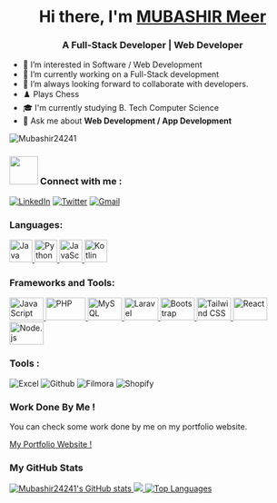 <h1 align="center">Hi there, I'm <a href="https://mubashirportfolio231.netlify.app/“ target="_blank"> MUBASHIR Meer</a></h1>
<h3 align="center">A Full-Stack Developer | Web Developer </h3>


- 🚀 I’m interested in Software / Web Development
- 🔭 I’m currently working on a Full-Stack development
- 👯 I’m always looking forward to collaborate with developers.
- ♟️  Plays Chess
- 🎓 I'm currently studying B. Tech Computer Science
- 💬 Ask me about **Web Development / App Development** 


<p align="left"> <img src="https://komarev.com/ghpvc/?username=Mubashir24241&label=Profile%20views&color=0e75b6&style=flat" alt="Mubashir24241" /> </p>

<h3 align="left"><img src="https://media.giphy.com/media/KcnlGHBpnKnjZIuCMv/giphy.gif" width="50px"> Connect with me :</h3>
<div align="left">
  <a href="https://www.linkedin.com/in/mubashirahmad223"target="_blank"><img alt="LinkedIn" src="https://img.shields.io/badge/linkedin-%230077B5.svg?style=for-the-badge&logo=linkedin&logoColor=white"/></a>
  <a href="https://x.com/Mubashir7421"target="_blank"><img alt="Twitter" src="https://img.shields.io/badge/Twitter-%231DA1F2.svg?style=for-the-badge&logo=Twitter&logoColor=white"/></a>
  <a href="mailto:mbshrmr@gmail.com"><img alt="Gmail" src="https://img.shields.io/badge/Gmail-D14836?style=for-the-badge&logo=gmail&logoColor=white"/></a>
 </div>


### Languages:
<p align="left"> 
  <a href="https://www.java.com" target="_blank" rel="noreferrer">  
    <img src="https://cdn-icons-png.flaticon.com/512/226/226777.png" alt="Java" width="40" height="40"/> 
  </a> 
  <a href="https://www.python.org" target="_blank" rel="noreferrer">  
    <img src="https://cdn4.iconfinder.com/data/icons/logos-and-brands/512/267_Python_logo-512.png" alt="Python" width="40" height="40"/> 
  </a> 
  <a href="https://developer.mozilla.org/en-US/docs/Web/JavaScript" target="_blank" rel="noreferrer"> 
    <img src="https://upload.wikimedia.org/wikipedia/commons/thumb/9/99/Unofficial_JavaScript_logo_2.svg/2048px-Unofficial_JavaScript_logo_2.svg.png" alt="JavaScript" width="40" height="40"/> 
  </a> 
  <a href="https://kotlinlang.org/" target="_blank" rel="noreferrer"> 
    <img src="https://upload.wikimedia.org/wikipedia/commons/0/06/Kotlin_Icon.svg" alt="Kotlin" width="40" height="40"/> 
  </a> 
</p>

### Frameworks and Tools:
<p align="left"> 
  <a href="https://www.javascript.com" target="_blank" rel="noreferrer"> 
    <img src="https://upload.wikimedia.org/wikipedia/commons/thumb/9/99/Unofficial_JavaScript_logo_2.svg/2048px-Unofficial_JavaScript_logo_2.svg.png" alt="JavaScript" width="60" height="40"/> 
  </a> 
  <a href="https://www.php.net" target="_blank" rel="noreferrer"> 
    <img src="https://seeklogo.com/images/P/PHP-logo-0B2FDC4529-seeklogo.com.png" alt="PHP" width="70" height="40"/> 
  </a>  
  <a href="https://www.mysql.com" target="_blank" rel="noreferrer"> 
    <img src="https://pngimg.com/uploads/mysql/mysql_PNG1.png" alt="MySQL" width="60" height="40"/> 
  </a> 
  <a href="https://laravel.com" target="_blank" rel="noreferrer"> 
    <img src="https://upload.wikimedia.org/wikipedia/commons/thumb/9/9a/Laravel.svg/1200px-Laravel.svg.png" alt="Laravel" width="60" height="40"/> 
  </a> 
  <a href="https://getbootstrap.com" target="_blank" rel="noreferrer"> 
    <img src="https://upload.wikimedia.org/wikipedia/commons/b/b2/Bootstrap_logo.svg" alt="Bootstrap" width="60" height="40"/> 
  </a> 
  <a href="https://tailwindcss.com" target="_blank" rel="noreferrer"> 
    <img src="https://www.vectorlogo.zone/logos/tailwindcss/tailwindcss-icon.svg" alt="Tailwind CSS" width="60" height="40"/> 
  </a> 
  <a href="https://reactjs.org" target="_blank" rel="noreferrer"> 
    <img src="https://upload.wikimedia.org/wikipedia/commons/thumb/a/a7/React-icon.svg/2300px-React-icon.svg.png" alt="React" width="60" height="40"/> 
  </a> 
  <a href="https://nodejs.org" target="_blank" rel="noreferrer">
    <img src="https://upload.wikimedia.org/wikipedia/commons/d/d9/Node.js_logo.svg" alt="Node.js" width="60" height="40"/>
  </a>
</p>


<h3 align="left">Tools :</h3>
<div align="left"> 

<img alt="Excel" src="https://img.shields.io/badge/Microsoft_Excel-217346?style=for-the-badge&logo=microsoft-excel&logoColor=white"/>
<img alt="Github" src="https://img.shields.io/badge/github-%23121011.svg?style=for-the-badge&logo=github&logoColor=white"/>


<img alt="Filmora" src="https://img.shields.io/badge/Filmora-0A0A0A?style=for-the-badge&logo=filmora&logoColor=white"/> 
<img alt="Shopify" src="https://img.shields.io/badge/Shopify-7AB55C?style=for-the-badge&logo=shopify&logoColor=white"/>
</div>


### Work Done By Me !

You can check some work done by me on my portfolio website.

[My Portfolio Website !](https://mubashirportfolio231.netlify.app/)

### My GitHub Stats
<a href="http://www.github.com/Mubashir24241">
  <img src="https://github-readme-stats.vercel.app/api?username=Mubashir24241&show_icons=true&hide=&count_private=true&title_color=22c55e&text_color=ffffff&icon_color=0891b2&bg_color=1c1917&hide_border=true&show_icons=true" alt="Mubashir24241's GitHub stats" />
</a>

<a href="http://www.github.com/Mubashir24241">
  <img src="https://github-readme-streak-stats.herokuapp.com/?user=Mubashir24241&stroke=ffffff&background=1c1917&ring=22c55e&fire=22c55e&currStreakNum=ffffff&currStreakLabel=22c55e&sideNums=ffffff&sideLabels=ffffff&dates=ffffff&hide_border=true" />
</a>

<a href="https://github.com/Mubashir24241" align="left">
  <img src="https://github-readme-stats.vercel.app/api/top-langs/?username=Mubashir24241&langs_count=10&title_color=22c55e&text_color=ffffff&icon_color=0891b2&bg_color=1c1917&hide_border=true&locale=en&custom_title=Top%20%Languages" alt="Top Languages" />
</a>
<br /><br /><br /><br /><br />

